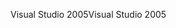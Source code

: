 <span data-ttu-id="2a907-101">Visual Studio 2005</span><span class="sxs-lookup"><span data-stu-id="2a907-101">Visual Studio 2005</span></span>